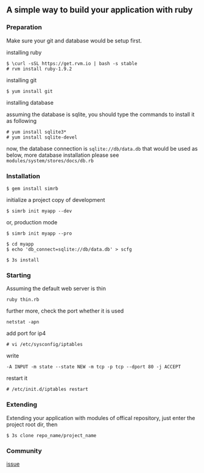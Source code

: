 ## A simple way to build your application with ruby


### Preparation

Make sure your git and database would be setup first.

installing ruby
	
	$ \curl -sSL https://get.rvm.io | bash -s stable
	# rvm install ruby-1.9.2

installing git

	$ yum install git

installing database

assuming the database is sqlite, you should type the commands to install it as following

	# yum install sqlite3*
	# yum install sqlite-devel

now, the database connection is `sqlite://db/data.db` that would be used as below,
more database installation please see `modules/system/stores/docs/db.rb`


### Installation

	$ gem install simrb

initialize a project copy of development

	$ simrb init myapp --dev

or, production mode

	$ simrb init myapp --pro

	$ cd myapp
	$ echo 'db_connect=sqlite://db/data.db' > scfg

	$ 3s install


### Starting

Assuming the default web server is thin

	ruby thin.rb

further more, check the port whether it is used

	netstat -apn

add port for ip4

	# vi /etc/sysconfig/iptables

write

	-A INPUT -m state --state NEW -m tcp -p tcp --dport 80 -j ACCEPT

restart it

	# /etc/init.d/iptables restart


### Extending

Extending your application with modules of offical repository, just enter the project root dir, then

	$ 3s clone repo_name/project_name


### Community

[issue](https://github.com/simrb/simrb/issues)
